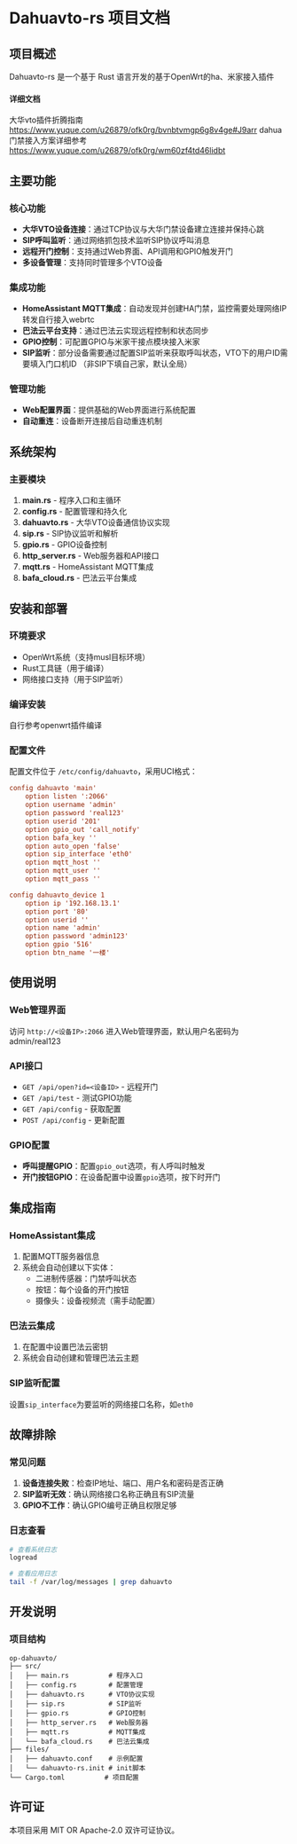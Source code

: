 # Dahuavto-rs 项目文档

## 项目概述
Dahuavto-rs 是一个基于 Rust 语言开发的基于OpenWrt的ha、米家接入插件
#### 详细文档
大华vto插件折腾指南 https://www.yuque.com/u26879/ofk0rg/bvnbtvmgp6g8v4ge#J9arr 
dahua门禁接入方案详细参考 https://www.yuque.com/u26879/ofk0rg/wm60zf4td46lidbt
## 主要功能

### 核心功能
- **大华VTO设备连接**：通过TCP协议与大华门禁设备建立连接并保持心跳
- **SIP呼叫监听**：通过网络抓包技术监听SIP协议呼叫消息
- **远程开门控制**：支持通过Web界面、API调用和GPIO触发开门
- **多设备管理**：支持同时管理多个VTO设备

### 集成功能
- **HomeAssistant MQTT集成**：自动发现并创建HA门禁，监控需要处理网络IP转发自行接入webrtc
- **巴法云平台支持**：通过巴法云实现远程控制和状态同步
- **GPIO控制**：可配置GPIO与米家干接点模块接入米家
- **SIP监听**：部分设备需要通过配置SIP监听来获取呼叫状态，VTO下的用户ID需要填入门口机ID （非SIP下填自己家，默认全局）

### 管理功能
- **Web配置界面**：提供基础的Web界面进行系统配置
- **自动重连**：设备断开连接后自动重连机制

## 系统架构

### 主要模块
1. **main.rs** - 程序入口和主循环
2. **config.rs** - 配置管理和持久化
3. **dahuavto.rs** - 大华VTO设备通信协议实现
4. **sip.rs** - SIP协议监听和解析
5. **gpio.rs** - GPIO设备控制
6. **http_server.rs** - Web服务器和API接口
7. **mqtt.rs** - HomeAssistant MQTT集成
8. **bafa_cloud.rs** - 巴法云平台集成

## 安装和部署

### 环境要求
- OpenWrt系统（支持musl目标环境）
- Rust工具链（用于编译）
- 网络接口支持（用于SIP监听）

### 编译安装
自行参考openwrt插件编译

### 配置文件
配置文件位于 `/etc/config/dahuavto`，采用UCI格式：

```conf
config dahuavto 'main'
    option listen ':2066'
    option username 'admin'
    option password 'real123'
    option userid '201'
    option gpio_out 'call_notify'
    option bafa_key ''
    option auto_open 'false'
    option sip_interface 'eth0'
    option mqtt_host ''
    option mqtt_user ''
    option mqtt_pass ''

config dahuavto_device 1
    option ip '192.168.13.1'
    option port '80'
    option userid ''
    option name 'admin'
    option password 'admin123'
    option gpio '516'
    option btn_name '一楼'
```

## 使用说明

### Web管理界面
访问 `http://<设备IP>:2066` 进入Web管理界面，默认用户名密码为 admin/real123

### API接口
- `GET /api/open?id=<设备ID>` - 远程开门
- `GET /api/test` - 测试GPIO功能
- `GET /api/config` - 获取配置
- `POST /api/config` - 更新配置

### GPIO配置
- **呼叫提醒GPIO**：配置`gpio_out`选项，有人呼叫时触发
- **开门按钮GPIO**：在设备配置中设置`gpio`选项，按下时开门

## 集成指南

### HomeAssistant集成
1. 配置MQTT服务器信息
2. 系统会自动创建以下实体：
   - 二进制传感器：门禁呼叫状态
   - 按钮：每个设备的开门按钮
   - 摄像头：设备视频流（需手动配置）

### 巴法云集成
1. 在配置中设置巴法云密钥
2. 系统会自动创建和管理巴法云主题

### SIP监听配置
设置`sip_interface`为要监听的网络接口名称，如`eth0`

## 故障排除

### 常见问题
1. **设备连接失败**：检查IP地址、端口、用户名和密码是否正确
2. **SIP监听无效**：确认网络接口名称正确且有SIP流量
3. **GPIO不工作**：确认GPIO编号正确且权限足够

### 日志查看
```bash
# 查看系统日志
logread

# 查看应用日志
tail -f /var/log/messages | grep dahuavto
```

## 开发说明

### 项目结构
```
op-dahuavto/
├── src/
│   ├── main.rs          # 程序入口
│   ├── config.rs        # 配置管理
│   ├── dahuavto.rs      # VTO协议实现
│   ├── sip.rs           # SIP监听
│   ├── gpio.rs          # GPIO控制
│   ├── http_server.rs   # Web服务器
│   ├── mqtt.rs          # MQTT集成
│   └── bafa_cloud.rs    # 巴法云集成
├── files/
│   ├── dahuavto.conf    # 示例配置
│   └── dahuavto-rs.init # init脚本
└── Cargo.toml          # 项目配置
```

## 许可证

本项目采用 MIT OR Apache-2.0 双许可证协议。
